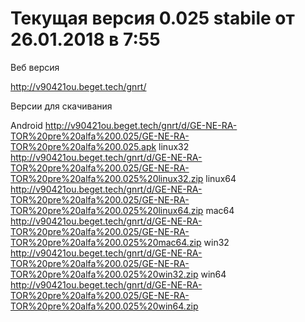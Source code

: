 # Текущая версия 0.025 stabile от 26.01.2018 в 7:55

Веб версия

http://v90421ou.beget.tech/gnrt/

Версии для скачивания

Android http://v90421ou.beget.tech/gnrt/d/GE-NE-RA-TOR%20pre%20alfa%200.025/GE-NE-RA-TOR%20pre%20alfa%200.025.apk
linux32 http://v90421ou.beget.tech/gnrt/d/GE-NE-RA-TOR%20pre%20alfa%200.025/GE-NE-RA-TOR%20pre%20alfa%200.025%20linux32.zip
linux64 http://v90421ou.beget.tech/gnrt/d/GE-NE-RA-TOR%20pre%20alfa%200.025/GE-NE-RA-TOR%20pre%20alfa%200.025%20linux64.zip
mac64 http://v90421ou.beget.tech/gnrt/d/GE-NE-RA-TOR%20pre%20alfa%200.025/GE-NE-RA-TOR%20pre%20alfa%200.025%20mac64.zip
win32 http://v90421ou.beget.tech/gnrt/d/GE-NE-RA-TOR%20pre%20alfa%200.025/GE-NE-RA-TOR%20pre%20alfa%200.025%20win32.zip
win64 http://v90421ou.beget.tech/gnrt/d/GE-NE-RA-TOR%20pre%20alfa%200.025/GE-NE-RA-TOR%20pre%20alfa%200.025%20win64.zip
